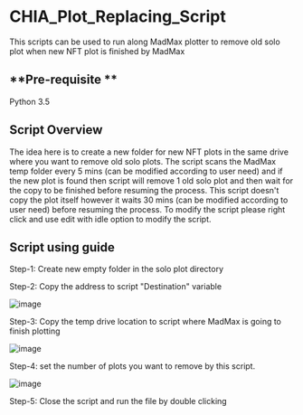 # CHIA_Plot_Replacing_Script

This scripts can be used to run along MadMax plotter to remove old solo plot when new NFT plot is finished by MadMax

**Pre-requisite **
---------------------------------------------------------------------------------------------------------------
Python 3.5

**Script Overview**
---------------------------------------------------------------------------------------------------------------
The idea here is to create a new folder for new NFT plots in the same drive where you want to remove old solo plots.
The script scans the MadMax temp folder every 5 mins (can be modified according to user need) and if the new plot is 
found then script will remove 1 old solo plot and then wait for the copy to be finished before resuming the process. 
This script doesn't copy the plot itself however it waits 30 mins (can be modified according to user need) before resuming
the process. To modify the script please right click and use edit with idle option to modify the script.

**Script using guide**
---------------------------------------------------------------------------------------------------------------
Step-1: Create new empty folder in the solo plot directory

Step-2: Copy the address to script "Destination" variable 

![image](https://user-images.githubusercontent.com/87322367/125312116-e9c47f80-e32b-11eb-8d06-f816a584e1ea.png)

Step-3: Copy the temp drive location to script where MadMax is going to finish plotting

![image](https://user-images.githubusercontent.com/87322367/125312251-05c82100-e32c-11eb-9d8f-3170293ae4f8.png)

Step-4: set the number of plots you want to remove by this script.

![image](https://user-images.githubusercontent.com/87322367/125312382-209a9580-e32c-11eb-9172-069e3b63ee9e.png)

Step-5: Close the script and run the file by double clicking
